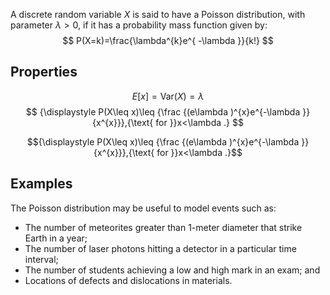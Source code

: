 A discrete random variable $X$ is said to have a Poisson distribution, with parameter ${\displaystyle \lambda >0,}$ if it has a probability mass function given by:
$$
P(X=k)=\frac{\lambda^{k}e^{ -\lambda }}{k!}
$$
## Properties
$$
E[x]=\text{Var}(X)= \lambda
$$
$$
{\displaystyle P(X\leq x)\leq {\frac {(e\lambda )^{x}e^{-\lambda }}{x^{x}}},{\text{ for }}x<\lambda .}
$$


$${\displaystyle P(X\leq x)\leq {\frac {(e\lambda )^{x}e^{-\lambda }}{x^{x}}},{\text{ for }}x<\lambda .}$$ 
## Examples
The Poisson distribution may be useful to model events such as:

- The number of meteorites greater than 1-meter diameter that strike Earth in a year;
- The number of laser photons hitting a detector in a particular time interval;
- The number of students achieving a low and high mark in an exam; and
- Locations of defects and dislocations in materials.
